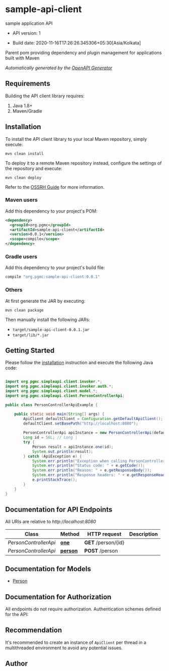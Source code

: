 # sample-api-client

sample application API

- API version: 1

- Build date: 2020-11-16T17:26:26.345306+05:30[Asia/Kolkata]

Parent pom providing dependency and plugin management for applications built with Maven


*Automatically generated by the [OpenAPI Generator](https://openapi-generator.tech)*

## Requirements

Building the API client library requires:

1. Java 1.8+
2. Maven/Gradle

## Installation

To install the API client library to your local Maven repository, simply execute:

```shell
mvn clean install
```

To deploy it to a remote Maven repository instead, configure the settings of the repository and execute:

```shell
mvn clean deploy
```

Refer to the [OSSRH Guide](http://central.sonatype.org/pages/ossrh-guide.html) for more information.

### Maven users

Add this dependency to your project's POM:

```xml
<dependency>
  <groupId>org.pgmc</groupId>
  <artifactId>sample-api-client</artifactId>
  <version>0.0.1</version>
  <scope>compile</scope>
</dependency>
```

### Gradle users

Add this dependency to your project's build file:

```groovy
compile "org.pgmc:sample-api-client:0.0.1"
```

### Others

At first generate the JAR by executing:

```shell
mvn clean package
```

Then manually install the following JARs:

- `target/sample-api-client-0.0.1.jar`
- `target/lib/*.jar`

## Getting Started

Please follow the [installation](#installation) instruction and execute the following Java code:

```java

import org.pgmc.simpleapi.client.invoker.*;
import org.pgmc.simpleapi.client.invoker.auth.*;
import org.pgmc.simpleapi.client.model.*;
import org.pgmc.simpleapi.client.PersonControllerApi;

public class PersonControllerApiExample {

    public static void main(String[] args) {
        ApiClient defaultClient = Configuration.getDefaultApiClient();
        defaultClient.setBasePath("http://localhost:8080");
        
        PersonControllerApi apiInstance = new PersonControllerApi(defaultClient);
        Long id = 56L; // Long | 
        try {
            Person result = apiInstance.one(id);
            System.out.println(result);
        } catch (ApiException e) {
            System.err.println("Exception when calling PersonControllerApi#one");
            System.err.println("Status code: " + e.getCode());
            System.err.println("Reason: " + e.getResponseBody());
            System.err.println("Response headers: " + e.getResponseHeaders());
            e.printStackTrace();
        }
    }
}

```

## Documentation for API Endpoints

All URIs are relative to *http://localhost:8080*

Class | Method | HTTP request | Description
------------ | ------------- | ------------- | -------------
*PersonControllerApi* | [**one**](docs/PersonControllerApi.md#one) | **GET** /person/{id} | 
*PersonControllerApi* | [**person**](docs/PersonControllerApi.md#person) | **POST** /person | 


## Documentation for Models

 - [Person](docs/Person.md)


## Documentation for Authorization

All endpoints do not require authorization.
Authentication schemes defined for the API:

## Recommendation

It's recommended to create an instance of `ApiClient` per thread in a multithreaded environment to avoid any potential issues.

## Author



